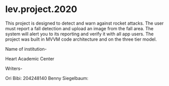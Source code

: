 # lev.project.2020


This project is designed to detect and warn against rocket attacks.
The user must report a fall detection and upload an image from the fall area.
The system will alert you to its reporting and verify it with all app users.
The project was built in MVVM code architecture and on the three tier model.

Name of institution-

Heart Academic Center

Writers-

Ori Bibi: 204248140
Benny Siegelbaum:

